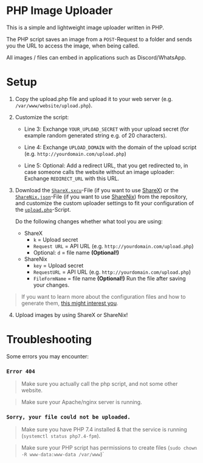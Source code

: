 # PHP Image Uploader 

This is a simple and lightweight image uploader written in PHP.

The PHP script saves an image from a `POST`-Request to a folder and sends you the URL to access the image, when being called.

All images / files can embed in applications such as Discord/WhatsApp.

# Setup

1. Copy the upload.php file and upload it to your web server (e.g. `/var/www/website/upload.php`).

2. Customize the script:

    - Line 3: Exchange `YOUR_UPLOAD_SECRET` with your upload secret (for example random generated string e.g. of 20 characters).
  
    - Line 4: Exchange `UPLOAD_DOMAIN` with the domain of the upload script (e.g. `http://yourdomain.com/upload.php`)
  
    - Line 5: Optional: Add a redirect URL, that you get redirected to, in case someone calls the website without an image uploader: Exchange `REDIRECT_URL` with this URL.
  
  
3. Download the [`ShareX.sxcu`](https://github.com/KonVision/custom_image_uploader/blob/main/sharex.sxcu)-File (if you want to use [ShareX](https://getsharex.com)) or the [`ShareNix.json`](https://github.com/KonVision/custom_image_uploader/blob/main/sharenix.json)-File (if you want to use [ShareNix](https://github.com/Francesco149/sharenix)) from the repository, and customize the custom uploader settings to fit your configuration of the [`upload.php`](https://github.com/KonVision/custom_image_uploader/blob/main/upload.php)-Script.

    Do the following changes whether what tool you are using:
    - ShareX
        - `k` = Upload secret
        - `Request URL` = API URL (e.g. `http://yourdomain.com/upload.php`)
        - Optional: `d` = file name **(Optional!)**
    - ShareNix
        - `key` = Upload secret
        - `RequestURL` = API URL (e.g. `http://yourdomain.com/upload.php`)
        - `FileFormName` = file name **(Optional!)**
    Run the file after saving your changes.

> If you want to learn more about the configuration files and how to generate them, [this might interest you](https://github.com/KonVision/configuration-file-generators).
  
4. Upload images by using ShareX or ShareNix!


# Troubleshooting

Some errors you may encounter:
 
### `Error 404`

> Make sure you actually call the php script, and not some other website.

> Make sure your Apache/nginx server is running.
  
### `Sorry, your file could not be uploaded.`

> Make sure you have PHP 7.4 installed & that the service is running (`systemctl status php7.4-fpm`).
  
> Make sure your PHP script has permissions to create files (`sudo chown -R www-data:www-data /var/www`)`
